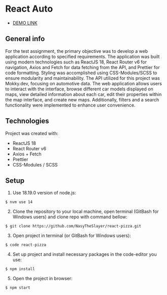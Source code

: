 # React Auto

- [DEMO LINK](nasytheslayer.github.io/task-react-auto/)

## General info
For the test assignment, the primary objective was to develop a web application according to specified requirements. The application was built using modern technologies such as ReactJS 18, React Router v6 for navigation, Axios and Fetch for data fetching from the API, and Prettier for code formatting. Styling was accomplished using CSS-Modules/SCSS to ensure modularity and maintainability.
The API utilized for this project was Mokky.dev, focusing on automotive data. The web application allows users to interact with the interface, browse different car models displayed on maps, view detailed information about each car, edit their properties within the map interface, and create new maps. Additionally, filters and a search functionality were implemented to enhance user convenience.

## Technologies
Project was created with:
- ReactJS 18
- React Router v6
- Axios + Fetch
- Prettier
- CSS-Modules / SCSS 

## Setup
1. Use 18.19.0 version of node.js:
```
$ nvm use 14
```

2. Clone the repository to your local machine, open terminal (GitBash for Windows users) and clone repo with command bellow:
```
$ git clone https://github.com/NasyTheSlayer/react-pizza.git
```

3. Open project in terminal (or GitBash for Windows users):
```
$ code react-pizza
```

4. Set up project and install necessary packages in the code-editor you use:
```
$ npm install
```

5. Open the project in browser:
```
$ npm start
```
